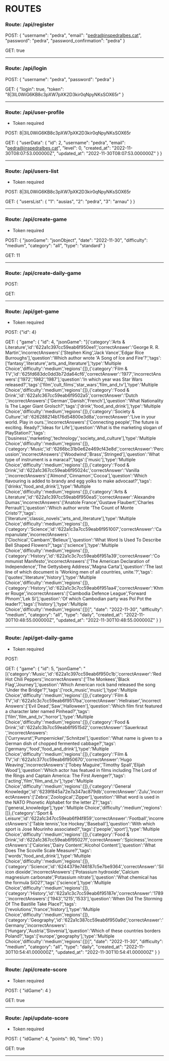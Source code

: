 # ROUTES

### Route: /api/register

POST: {
"username": "pedra",
"email": "pedra@inspedralbes.cat",
"password": "pedra",
"password_confirmation": "pedra"
}

GET: true

---

### Route: /api/login

POST: {
"username": "pedra",
"password": "pedra"
}

GET: {
"login": true,
"token": "8|3IL0WiG6KB8c3pXW7pXK2D3kir0qNpyNKsSOX65r"
}

---

### Route: /api/user-profile

- Token required

POST: 8|3IL0WiG6KB8c3pXW7pXK2D3kir0qNpyNKsSOX65r

GET: {
"userData": {
"id": 2,
"username": "pedra",
"email": "pedra@inspedralbes.cat",
"level": 0,
"created_at": "2022-11-30T08:07:53.000000Z",
"updated_at": "2022-11-30T08:07:53.000000Z"
}
}

---

### Route: /api/users-list

- Token required

POST: 8|3IL0WiG6KB8c3pXW7pXK2D3kir0qNpyNKsSOX65r

GET: {
"usersList": {
"1": "ausias",
"2": "pedra",
"3": "arnau"
}
}

---

### Route: /api/create-game

- Token required

POST: {
"jsonGame": "jsonObject",
"date": "2022-11-30",
"difficulty": "medium",
"category": "all",
"type": "standard"
}

GET: 11

---

### Route: /api/create-daily-game

POST:

GET:

---

### Route: /api/get-game

- Token required

POST: {"id": 4}

GET: {
"game": {
"id": 4,
"jsonGame": "[{'category':'Arts & Literature','id':'622a1c397cc59eab6f950ee1','correctAnswer':'George R. R. Martin','incorrectAnswers':['Stephen King','Jack Vance','Edgar Rice Burroughs'],'question':'Which author wrote 'A Song of Ice and Fire'?','tags':['fantasy','literature','arts_and_literature'],'type':'Multiple Choice','difficulty':'medium','regions':[]},{'category':'Film & TV','id':'625fd683dc0dd3b72da64cf6','correctAnswer':'1977','incorrectAnswers':['1972','1982','1987'],'question':'In which year was Star Wars released?','tags':['film','cult_films','star_wars','film_and_tv'],'type':'Multiple Choice','difficulty':'medium','regions':[]},{'category':'Food & Drink','id':'622a1c367cc59eab6f9502a5','correctAnswer':'Dutch ','incorrectAnswers':['German','Danish','French'],'question':'What Nationality Is The Lager Giant Grolsch?','tags':['drink','food_and_drink'],'type':'Multiple Choice','difficulty':'medium','regions':[]},{'category':'Society & Culture','id':'626288214b176d54800e3d8a','correctAnswer':'Live in your world. Play in ours.','incorrectAnswers':['Connecting people','The future is exciting. Ready?','Ideas for Life'],'question':'What is the marketing slogan of PlayStation?','tags':['business','marketing','technology','society_and_culture'],'type':'Multiple Choice','difficulty':'medium','regions':[]},{'category':'Music','id':'6266bc31b0e62e469cf43e8d','correctAnswer':'Percussion','incorrectAnswers':['Woodwind','Brass','Stringed'],'question':'What type of instrument is a maraca?','tags':['music'],'type':'Multiple Choice','difficulty':'medium','regions':[]},{'category':'Food & Drink','id':'622a1c367cc59eab6f95024c','correctAnswer':'Vanilla ','incorrectAnswers':['Almond','Cinnamon','Cocoa'],'question':'Which flavouring is added to brandy and egg yolks to make advocaat?','tags':['drinks','food_and_drink'],'type':'Multiple Choice','difficulty':'medium','regions':[]},{'category':'Arts & Literature','id':'622a1c397cc59eab6f950ea5','correctAnswer':'Alexandre Dumas','incorrectAnswers':['Anatole France','Gustave Flaubert','Charles Perrault'],'question':'Which author wrote 'The Count of Monte Cristo'?','tags':['literature','classic_novels','arts_and_literature'],'type':'Multiple Choice','difficulty':'medium','regions':[]},{'category':'Science','id':'622a1c3a7cc59eab6f951007','correctAnswer':'Campanulate','incorrectAnswers':['Clochical','Cambarn','Belieux'],'question':'What Word Is Used To Describe Bell Shaped Flowers?','tags':['science'],'type':'Multiple Choice','difficulty':'medium','regions':[]},{'category':'History','id':'622a1c3c7cc59eab6f951a39','correctAnswer':'Communist Manifesto','incorrectAnswers':['The American Declaration of Independence','The Gettysberg Address','Magna Carta'],'question':'The last line of which document is 'Working men of all countries, unite.'?','tags':['quotes','literature','history'],'type':'Multiple Choice','difficulty':'medium','regions':[]},{'category':'History','id':'622a1c3c7cc59eab6f951aa4','correctAnswer':'Khmer Rouge','incorrectAnswers':['Cambodia Defence League','Forward Phnom','Lek Si'],'question':'Of which Cambodian party was Pol Pot the leader?','tags':['history'],'type':'Multiple Choice','difficulty':'medium','regions':[]}]",
"date": "2022-11-30",
"difficulty": "medium",
"category": "all",
"type": "daily",
"created_at": "2022-11-30T10:48:55.000000Z",
"updated_at": "2022-11-30T10:48:55.000000Z"
}
}

---

### Route: /api/get-daily-game

- Token required

POST:

GET: {
"game": {
"id": 5,
"jsonGame": "[{'category':'Music','id':'622a1c397cc59eab6f950c1b','correctAnswer':'Red Hot Chili Peppers','incorrectAnswers':['The Monkees','Black Flag','Journey'],'question':'Which American rock band released the song 'Under the Bridge'?','tags':['rock_music','music'],'type':'Multiple Choice','difficulty':'medium','regions':[]},{'category':'Film & TV','id':'622a1c3c7cc59eab6f9517ba','correctAnswer':'Hellraiser','incorrectAnswers':['Evil Dead','Saw','Halloween'],'question':'Which film first featured a character later named Pinhead?','tags':['film','film_and_tv','horror'],'type':'Multiple Choice','difficulty':'medium','regions':[]},{'category':'Food & Drink','id':'622a1c3b7cc59eab6f9515d2','correctAnswer':'Sauerkraut ','incorrectAnswers':['Currywurst','Pumpernickel','Schnitzel'],'question':'What name is given to a German dish of chopped fermented cabbage?','tags':['germany','food','food_and_drink'],'type':'Multiple Choice','difficulty':'medium','regions':[]},{'category':'Film & TV','id':'622a1c377cc59eab6f950670','correctAnswer':'Hugo Weaving','incorrectAnswers':['Tobey Maguire','Timothy Spall','Elijah Wood'],'question':'Which actor has featued in films including The Lord of the Rings and Captain America: The First Avenger?','tags':['acting','film','film_and_tv'],'type':'Multiple Choice','difficulty':'medium','regions':[]},{'category':'General Knowledge','id':'6239f845a72e7a347ac879db','correctAnswer':'Zulu','incorrectAnswers':['Zebra','Zoological','Zipper'],'question':'What word is used in the NATO Phonetic Alphabet for the letter Z?','tags':['general_knowledge'],'type':'Multiple Choice','difficulty':'medium','regions':[]},{'category':'Sport & Leisure','id':'622a1c347cc59eab6f94f859','correctAnswer':'Football','incorrectAnswers':['Table tennis','Ice Hockey','Baseball'],'question':'With which sport is Jose Mourinho associated?','tags':['people','sport'],'type':'Multiple Choice','difficulty':'medium','regions':[]},{'category':'Food & Drink','id':'622a1c367cc59eab6f95027f','correctAnswer':'Spiciness','incorrectAnswers':['Calories','Dairy Content','Alcohol Content'],'question':'What Does The Scoville Scale Measure?','tags':['words','food_and_drink'],'type':'Multiple Choice','difficulty':'medium','regions':[]},{'category':'Science','id':'6244379e746187c5e7be9364','correctAnswer':'Silicon dioxide','incorrectAnswers':['Potassium hydroxide','Calcium magnesium carbonate','Potassium nitrate'],'question':'What chemical has the formula SiO2?','tags':['science'],'type':'Multiple Choice','difficulty':'medium','regions':[]},{'category':'History','id':'622a1c3c7cc59eab6f95187e','correctAnswer':'1789','incorrectAnswers':['1943','1215','1533'],'question':'When Did The Storming Of The Bastille Take Place?','tags':['revolutions','france','history'],'type':'Multiple Choice','difficulty':'medium','regions':[]},{'category':'Geography','id':'622a1c387cc59eab6f950a9d','correctAnswer':'Germany','incorrectAnswers':['Hungary','Austria','Slovenia'],'question':'Which of these countries borders Poland?','tags':['europe','geography'],'type':'Multiple Choice','difficulty':'medium','regions':[]}]",
"date": "2022-11-30",
"difficulty": "medium",
"category": "all",
"type": "daily",
"created_at": "2022-11-30T10:54:41.000000Z",
"updated_at": "2022-11-30T10:54:41.000000Z"
}
}

---

### Route: /api/create-score

- Token required

POST: {
"idGame": 4
}

GET: true

---

### Route: /api/update-score

- Token required

POST: {
"idGame": 4,
"points": 90,
"time": 170
}

GET: true

---
